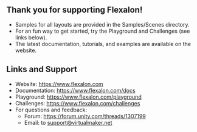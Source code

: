## Thank you for supporting Flexalon!
 - Samples for all layouts are provided in the Samples/Scenes directory.
 - For an fun way to get started, try the Playground and Challenges (see links below).
 - The latest documentation, tutorials, and examples are available on the website.

## Links and Support
 - Website: https://www.flexalon.com
 - Documentation: https://www.flexalon.com/docs
 - Playground: https://www.flexalon.com/playground
 - Challenges: https://www.flexalon.com/challenges
 - For questions and feedback:
   - Forum: https://forum.unity.com/threads/1307199
   - Email: to support@virtualmaker.net